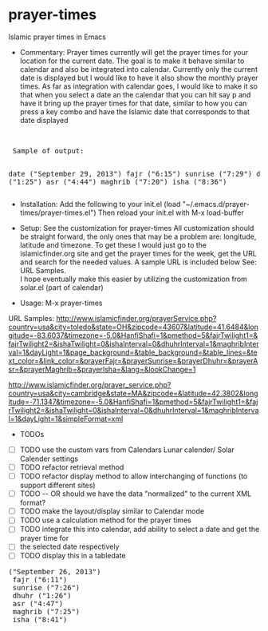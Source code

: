 prayer-times
============

Islamic prayer times in Emacs

* Commentary:
 Prayer times currently will get the prayer times for your location
 for the current date. The goal is to make it behave similar to calendar
 and also be integrated into calendar. Currently only the current date
 is displayed but I would like to have it also show the monthly prayer times.
 As far as integration with calendar goes, I would like to make it so that
 when you select a date an the calendar that you can hit say p and have it 
 bring up the prayer times for that date, similar to how you can press a 
 key combo and have the Islamic date that corresponds to that date displayed

<br>
<pre>
 Sample of output:

 date ("September 29, 2013")
 fajr ("6:15")
 sunrise ("7:29")
 dhuhr ("1:25")
 asr ("4:44")
 maghrib ("7:20")
 isha ("8:36")
</pre>

* Installation:
 Add the following to your init.el
     (load "~/.emacs.d/prayer-times/prayer-times.el")
 Then reload your init.el with 
 M-x load-buffer


* Setup:
 See the customization for prayer-times
 All customization should be straight forward, the only ones that may be a problem are:
 longitude, latitude and timezone. To get these I would just go to the islamicfinder.org 
 site and get the prayer times for the week, get the URL and search for the needed values.
 A sample URL is included below See: URL Samples.<br>
 I hope eventually make this easier by utilizing the customization from solar.el (part of calendar)


* Usage:
  M-x prayer-times

 URL Samples:
 http://www.islamicfinder.org/prayerService.php?country=usa&city=toledo&state=OH&zipcode=43607&latitude=41.6484&longitude=-83.6037&timezone=-5.0&HanfiShafi=1&pmethod=5&fajrTwilight1=&fajrTwilight2=&ishaTwilight=0&ishaInterval=0&dhuhrInterval=1&maghribInterval=1&dayLight=1&page_background=&table_background=&table_lines=&text_color=&link_color=&prayerFajr=&prayerSunrise=&prayerDhuhr=&prayerAsr=&prayerMaghrib=&prayerIsha=&lang=&lookChange=1

 http://www.islamicfinder.org/prayer_service.php?country=usa&city=cambridge&state=MA&zipcode=&latitude=42.3802&longitude=-71.1347&timezone=-5.0&HanfiShafi=1&pmethod=5&fajrTwilight1=&fajrTwilight2=&ishaTwilight=0&ishaInterval=0&dhuhrInterval=1&maghribInterval=1&dayLight=1&simpleFormat=xml

* TODOs
- [ ] TODO use the custom vars from Calendars Lunar calender/ Solar Calender settings
- [ ] TODO refactor retrieval method
- [ ] TODO refactor display method to allow interchanging of functions (to support different sites)
- [ ] TODO -- OR should we have the data "normalized" to the current XML format?
- [ ] TODO make the layout/display similar to Calendar mode
- [ ] TODO use a calculation method for the prayer times
- [ ] TODO integrate this into calendar, add ability to select a date and get the prayer time for 
- [ ] the selected date respectively
- [ ] TODO display this in a tabledate 
<pre>("September 26, 2013")
 fajr ("6:11")
 sunrise ("7:26")
 dhuhr ("1:26")
 asr ("4:47")
 maghrib ("7:25")
 isha ("8:41")</pre>